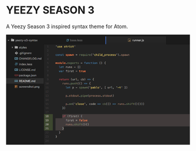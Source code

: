 # YEEZY SEASON 3

A Yeezy Season 3 inspired syntax theme for Atom.

![A screenshot of your theme](https://raw.githubusercontent.com/gerhardberger/yeezy-s3-syntax/master/screenshot.png)
